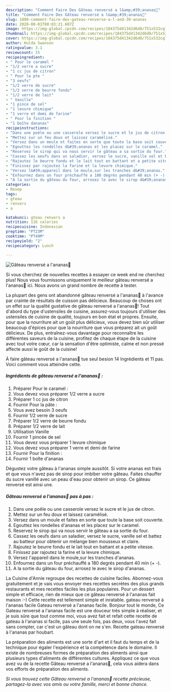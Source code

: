 ```yaml
---
description: "Comment Faire Des Gâteau renversé a l&amp;#39;ananas🍍"
title: "Comment Faire Des Gâteau renversé a l&amp;#39;ananas🍍"
slug: 1890-comment-faire-des-gateau-renverse-a-l-and-39-ananas
date: 2020-08-01T00:03:21.607Z
image: https://img-global.cpcdn.com/recipes/184375d41342d6d0/751x532cq70/gateau-renverse-a-lananas🍍-photo-principale-de-la-recette.jpg
thumbnail: https://img-global.cpcdn.com/recipes/184375d41342d6d0/751x532cq70/gateau-renverse-a-lananas🍍-photo-principale-de-la-recette.jpg
cover: https://img-global.cpcdn.com/recipes/184375d41342d6d0/751x532cq70/gateau-renverse-a-lananas🍍-photo-principale-de-la-recette.jpg
author: Hulda Swanson
ratingvalue: 3.1
reviewcount: 15
recipeingredient:
- " Pour le caramel "
- "1/2 verre a sucre"
- "1 cc jus de citron"
- " Pour la pte "
- "3 oeufs"
- "1/2 verre de sucre"
- "1/2 verre de beurre fondu"
- "1/2 verre de lait"
- " Vanille"
- "1 pince de sel"
- "1 levure chimique"
- "1 verre et demi de farine"
- " Pour la finition "
- "1 boîte dananas"
recipeinstructions:
- "Dans une poêle ou une casserole versez le sucre et le jus de citron."
- "Mettez sur un feu doux et laissez caramélisé."
- "Versez dans un moule et faites en sorte que toute la base soit couverte."
- "Egouttez les rondelles d&#39;ananas et les placez sur le caramel."
- "Reservez le sirop qui va nous servir le gâteau a sa sortie du four."
- "Cassez les oeufs dans un saladier, versez le sucre, vanille sel et battez au batteur pour obtenir un mélange bien mousseux et claire."
- "Rajoutez le beurre fondu et le lait tout en battant et a petite vitesse."
- "Finissez par rajoutez la farine et la levure chimique."
- "Versez l&#39;appareil dans le moule,sur les tranches d&#39;ananas."
- "Enfournez dans un four préchauffé a 180 degrés pendant 40 min (+ -)."
- "A la sortie du gâteau du four, arrosez le avec le sirop d&#39;ananas."
categories:
- Resep
tags:
- gteau
- renvers
- a

katakunci: gteau renvers a 
nutrition: 116 calories
recipecuisine: Indonesian
preptime: "PT23M"
cooktime: "PT49M"
recipeyield: "2"
recipecategory: Lunch

---
```



![Gâteau renversé a l&#39;ananas🍍](https://img-global.cpcdn.com/recipes/184375d41342d6d0/751x532cq70/gateau-renverse-a-lananas🍍-photo-principale-de-la-recette.jpg)

Si vous cherchez de nouvelles recettes à essayer ce week end ne cherchez plus! Nous vous fournissons uniquement le meilleur gâteau renversé a l&#39;ananas🍍 ici. Nous avons un grand nombre de recette à tester.

La plupart des gens ont abandonné gâteau renversé a l&#39;ananas🍍 à l'avance par crainte de résultats de cuisson pas délicieux. Beaucoup de choses ont un effet sur la qualité gustative de gâteau renversé a l&#39;ananas🍍! Tout d'abord du type d'ustensiles de cuisine, assurez-vous toujours d'utiliser des ustensiles de cuisine de qualité, toujours en bon état et propres. Ensuite, pour que la nourriture ait un goût plus délicieux, vous devez bien sûr utiliser beaucoup d'épices pour que la nourriture que vous préparez ait un goût délicieux. De plus, entraînez-vous davantage pour reconnaître les différentes saveurs de la cuisine, profitez de chaque étape de la cuisine avec tout votre cœur, car la sensation d'être optimiste, calme et non pressé affecte aussi le goût de la cuisine!

<!--inarticleads1-->

À faire gâteau renversé a l&#39;ananas🍍 tue seul besion 14 Ingrédients et 11 pas. Voici comment vous atteindre cette.

##### Ingrédients de gâteau renversé a l&#39;ananas🍍 :

1. Préparer  Pour le caramel :
1. Vous devez vous préparer 1/2 verre a sucre
1. Préparer 1 cc jus de citron
1. Fournir  Pour la pâte :
1. Vous avez besoin 3 oeufs
1. Fournir 1/2 verre de sucre
1. Préparer 1/2 verre de beurre fondu
1. Préparer 1/2 verre de lait
1. Utilisation  Vanille
1. Fournir 1 pincée de sel
1. Vous devez vous préparer 1 levure chimique
1. Vous devez vous préparer 1 verre et demi de farine
1. Fournir  Pour la finition :
1. Fournir 1 boîte d&#39;ananas


Dégustez votre gâteau à l&#39;ananas simple aussitôt. Si votre ananas est frais et que vous n&#39;avez pas de sirop pour imbiber votre gâteau. Faites chauffer du sucre vanillé avec un peau d&#39;eau pour obtenir un sirop. Ce gâteau renversé est ainsi une. 

<!--inarticleads2-->

##### Gâteau renversé a l&#39;ananas🍍 pas à pas :

1. Dans une poêle ou une casserole versez le sucre et le jus de citron.
1. Mettez sur un feu doux et laissez caramélisé.
1. Versez dans un moule et faites en sorte que toute la base soit couverte.
1. Egouttez les rondelles d&#39;ananas et les placez sur le caramel.
1. Reservez le sirop qui va nous servir le gâteau a sa sortie du four.
1. Cassez les oeufs dans un saladier, versez le sucre, vanille sel et battez au batteur pour obtenir un mélange bien mousseux et claire.
1. Rajoutez le beurre fondu et le lait tout en battant et a petite vitesse.
1. Finissez par rajoutez la farine et la levure chimique.
1. Versez l&#39;appareil dans le moule,sur les tranches d&#39;ananas.
1. Enfournez dans un four préchauffé a 180 degrés pendant 40 min (+ -).
1. A la sortie du gâteau du four, arrosez le avec le sirop d&#39;ananas.


La Cuisine d&#39;Annie regroupe des recettes de cuisine faciles. Abonnez-vous gratuitement et je vais vous envoyer mes recettes secrètes des plus grands restaurants et mes recettes faciles les plus populaires. Pour un dessert simple et efficace, rien de mieux que ce gâteau renversé à l&#39;ananas fait maison :-) Cette recette est tellement simple et inratable. gateau renversé à l&#39;ananas facile Gateau renversé a l&#39;ananas facile. Bonjour tout le monde, Ce Gateau renversé a l&#39;ananas facile est une douceur très simple à réaliser, et je suis sûre que tout comme moi, vous avez fait et refait cette recette de gateau à l&#39;ananas si facile, pas une seule fois, pas deux, vous l&#39;avez fait sans compter, car c&#39;est un gâteau dont on ne s&#39;en. Recette gateau renversé à l&#39;ananas par houbart. 

<!--inarticleads1-->

<p>
La préparation des aliments est une sorte d'art et il faut du temps et de la technique pour égaler l'expérience et la compétence dans le domaine. Il existe de nombreuses formes de préparation des aliments ainsi que plusieurs types d'aliments de différentes cultures. Appliquez ce que vous avez vu de la recette Gâteau renversé a l&#39;ananas🍍, cela vous aidera dans vos efforts de préparation des aliments.
</p>

<p>
<i>Si vous trouvez cette Gâteau renversé a l&#39;ananas🍍 recette précieuse, partagez-la avec vos amis ou votre famille, merci et bonne chance.</i>
</p>
